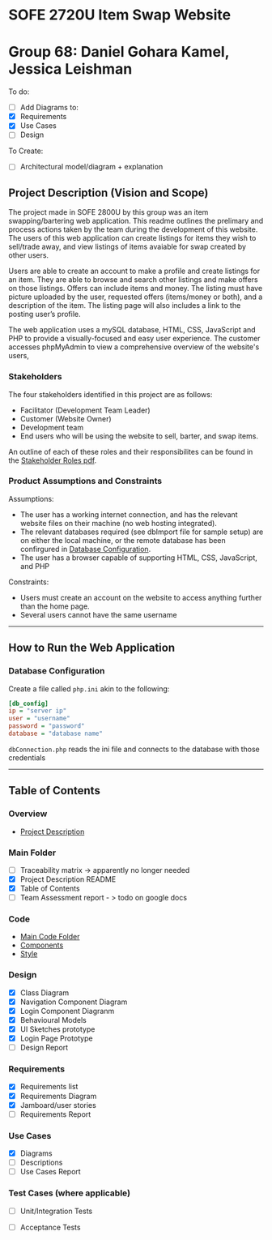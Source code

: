 # SOFE 2720U Item Swap Website
# Group 68: Daniel Gohara Kamel, Jessica Leishman

To do:
- [ ] Add Diagrams to:
- [x] Requirements
- [x] Use Cases
- [ ] Design

To Create:
- [ ] Architectural model/diagram + explanation

## Project Description (Vision and Scope)
The project made in SOFE 2800U by this group was an item swapping/bartering web application. This readme outlines the prelimary and process actions taken by the team during the development of this website.  The users of this web application can create listings for items they wish to sell/trade away, and view listings of items avaiable for swap created by other users.

Users are able to create an account to make a profile and create listings for an item.  They are able to browse and search other listings and make offers on those listings. Offers can include items and money.  The listing must have picture uploaded by the user, requested offers (items/money or both), and a description of the item.  The listing page will also includes a link to the posting user’s profile.

The web application uses a mySQL database, HTML, CSS, JavaScript and PHP to provide a visually-focused and easy user experience.  The customer accesses phpMyAdmin to view a comprehensive overview of the website's users, 


### Stakeholders
The four stakeholders identified in this project are as follows:
- Facilitator (Development Team Leader)
- Customer (Website Owner)
- Development team
- End users who will be using the website to sell, barter, and swap items.

An outline of each of these roles and their responsibilites can be found in the [Stakeholder Roles pdf](linkhere).

### Product Assumptions and Constraints
Assumptions:
- The user has a working internet connection, and has the relevant website files on their machine (no web hosting integrated).
- The relevant databases required (see dbImport file for sample setup) are on either the local machine, or the remote database has been confirgured in [Database Configuration](#database-configuration).
- The user has a browser capable of supporting HTML, CSS, JavaScript, and PHP

Constraints:
- Users must create an account on the website to access anything further than the home page.
- Several users cannot have the same username

---
## How to Run the Web Application


### Database Configuration
Create a file called `php.ini` akin to the following:

```ini
[db_config]
ip = "server ip"
user = "username"
password = "password"
database = "database name"

```

`dbConnection.php` reads the ini file and connects to the database with those credentials

---
## Table of Contents
### Overview
- [Project Description](#project-description-vision-and-scope)

### Main Folder
- [ ] Traceability matrix -> apparently no longer needed
- [x] Project Description README
- [x] Table of Contents
- [ ] Team Assessment report - > todo on google docs

### Code
- [Main Code Folder](linkhere)
- [Components](linkhere)
- [Style](linkhere)

### Design
- [x] Class Diagram
- [x] Navigation Component Diagram
- [x] Login Component Diagranm
- [x] Behavioural Models
- [x] UI Sketches prototype
- [x] Login Page Prototype
- [ ] Design Report

### Requirements
- [x] Requirements list
- [x] Requirements Diagram
- [x] Jamboard/user stories
- [ ] Requirements Report

### Use Cases
- [x] Diagrams
- [ ] Descriptions
- [ ] Use Cases Report

### Test Cases (where applicable)
- [ ] Unit/Integration Tests
- [ ] Acceptance Tests



